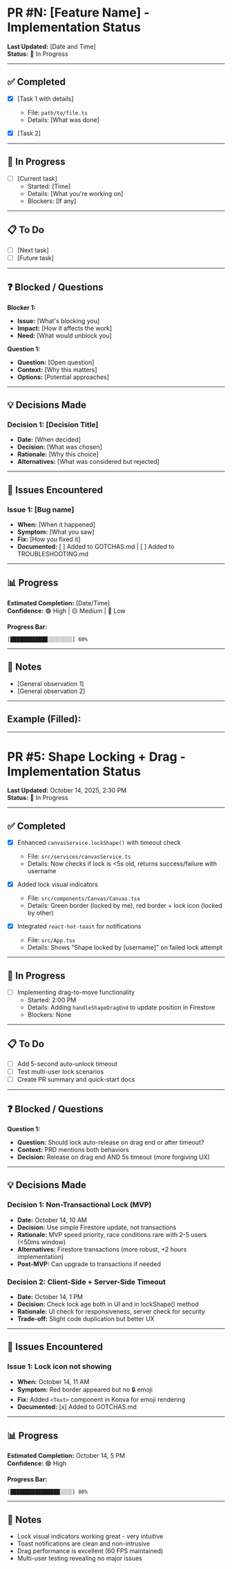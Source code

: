 # PR #N: [Feature Name] - Implementation Status

**Last Updated:** [Date and Time]  
**Status:** 🚧 In Progress

---

## ✅ Completed

- [x] [Task 1 with details]
  - File: `path/to/file.ts`
  - Details: [What was done]

- [x] [Task 2]

---

## 🚧 In Progress

- [ ] [Current task]
  - Started: [Time]
  - Details: [What you're working on]
  - Blockers: [If any]

---

## 📋 To Do

- [ ] [Next task]
- [ ] [Future task]

---

## ❓ Blocked / Questions

**Blocker 1:**
- **Issue:** [What's blocking you]
- **Impact:** [How it affects the work]
- **Need:** [What would unblock you]

**Question 1:**
- **Question:** [Open question]
- **Context:** [Why this matters]
- **Options:** [Potential approaches]

---

## 💡 Decisions Made

### Decision 1: [Decision Title]
- **Date:** [When decided]
- **Decision:** [What was chosen]
- **Rationale:** [Why this choice]
- **Alternatives:** [What was considered but rejected]

---

## 🐛 Issues Encountered

### Issue 1: [Bug name]
- **When:** [When it happened]
- **Symptom:** [What you saw]
- **Fix:** [How you fixed it]
- **Documented:** [ ] Added to GOTCHAS.md | [ ] Added to TROUBLESHOOTING.md

---

## 📊 Progress

**Estimated Completion:** [Date/Time]  
**Confidence:** 🟢 High | 🟡 Medium | 🔴 Low

**Progress Bar:**
```
[████████████░░░░░░░░] 60%
```

---

## 📝 Notes

- [General observation 1]
- [General observation 2]

---

## Example (Filled):

---

# PR #5: Shape Locking + Drag - Implementation Status

**Last Updated:** October 14, 2025, 2:30 PM  
**Status:** 🚧 In Progress

---

## ✅ Completed

- [x] Enhanced `canvasService.lockShape()` with timeout check
  - File: `src/services/canvasService.ts`
  - Details: Now checks if lock is <5s old, returns success/failure with username

- [x] Added lock visual indicators
  - File: `src/components/Canvas/Canvas.tsx`
  - Details: Green border (locked by me), red border + lock icon (locked by other)

- [x] Integrated `react-hot-toast` for notifications
  - File: `src/App.tsx`
  - Details: Shows "Shape locked by [username]" on failed lock attempt

---

## 🚧 In Progress

- [ ] Implementing drag-to-move functionality
  - Started: 2:00 PM
  - Details: Adding `handleShapeDragEnd` to update position in Firestore
  - Blockers: None

---

## 📋 To Do

- [ ] Add 5-second auto-unlock timeout
- [ ] Test multi-user lock scenarios
- [ ] Create PR summary and quick-start docs

---

## ❓ Blocked / Questions

**Question 1:**
- **Question:** Should lock auto-release on drag end or after timeout?
- **Context:** PRD mentions both behaviors
- **Decision:** Release on drag end AND 5s timeout (more forgiving UX)

---

## 💡 Decisions Made

### Decision 1: Non-Transactional Lock (MVP)
- **Date:** October 14, 10 AM
- **Decision:** Use simple Firestore update, not transactions
- **Rationale:** MVP speed priority, race conditions rare with 2-5 users (<50ms window)
- **Alternatives:** Firestore transactions (more robust, +2 hours implementation)
- **Post-MVP:** Can upgrade to transactions if needed

### Decision 2: Client-Side + Server-Side Timeout
- **Date:** October 14, 1 PM  
- **Decision:** Check lock age both in UI and in lockShape() method
- **Rationale:** UI check for responsiveness, server check for security
- **Trade-off:** Slight code duplication but better UX

---

## 🐛 Issues Encountered

### Issue 1: Lock icon not showing
- **When:** October 14, 11 AM
- **Symptom:** Red border appeared but no 🔒 emoji
- **Fix:** Added `<Text>` component in Konva for emoji rendering
- **Documented:** [x] Added to GOTCHAS.md

---

## 📊 Progress

**Estimated Completion:** October 14, 5 PM  
**Confidence:** 🟢 High

**Progress Bar:**
```
[████████████████░░░░] 80%
```

---

## 📝 Notes

- Lock visual indicators working great - very intuitive
- Toast notifications are clean and non-intrusive
- Drag performance is excellent (60 FPS maintained)
- Multi-user testing revealing no major issues

